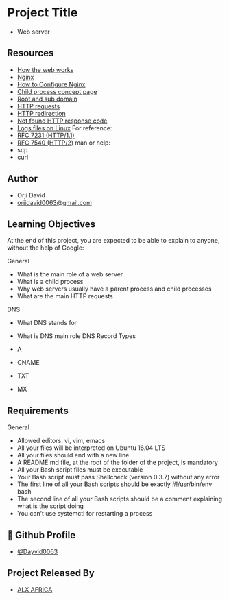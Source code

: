 
# Project Title
- Web server
## Resources

 - [How the web works](https://intranet.alxswe.com/rltoken/6TI3HiyFdwrbXWKVF24Gxw)
  - [Nginx](https://intranet.alxswe.com/rltoken/vkVMGlaf39j2DWAQWzo6EA)
  - [How to Configure Nginx](https://intranet.alxswe.com/rltoken/zKrpVxWuUHVdW4URAjdFbw)
  - [Child process concept page](https://intranet.alxswe.com/rltoken/Ar18u5sRis1fkvkVgzdcqg)
  - [Root and sub domain](https://intranet.alxswe.com/rltoken/xi3peVqYl02PfpHHHlCtxQ)
  - [HTTP requests](https://intranet.alxswe.com/rltoken/sBrrP4EAmI3NoYjIgZrUhw)
  - [HTTP redirection](https://intranet.alxswe.com/rltoken/Eaa4ZuKvye941hTkP8VlBQ)
  - [Not found HTTP response code](https://intranet.alxswe.com/rltoken/eJSp2QFTY6jqqNtz8OVDEw)
  - [Logs files on Linux](https://intranet.alxswe.com/rltoken/7WMNY5CWD-CBrxmQrdmfPg)
  For reference:
  - [RFC 7231 (HTTP/1.1)](https://intranet.alxswe.com/rltoken/BGa6RrS0dnM6EdBGS_ZDUw)
  - [RFC 7540 (HTTP/2)](https://intranet.alxswe.com/rltoken/IZ2fyYn1qNZ9RXXsg5vG1g)
  man or help:
  - scp
  - curl
## Author

- Orji David 
- orjidavid0063@gmail.com


## Learning Objectives



At the end of this project, you are expected to be able to explain to anyone, without the help of Google:

General

- What is the main role of a web server
- What is a child process
- Why web servers usually have a parent process and child processes
- What are the main HTTP requests

DNS
- What DNS stands for
- What is DNS main role
DNS Record Types

- A
- CNAME
- TXT
- MX
## Requirements

General
- Allowed editors: vi, vim, emacs
- All your files will be interpreted on Ubuntu 16.04 LTS
- All your files should end with a new line
- A README.md file, at the root of the folder of the project, is mandatory
- All your Bash script files must be executable
- Your Bash script must pass Shellcheck (version 0.3.7) without any error
- The first line of all your Bash scripts should be exactly #!/usr/bin/env bash
- The second line of all your Bash scripts should be a comment explaining what is the script doing
- You can’t use systemctl for restarting a process
## 🔗 Github Profile
- [@Dayvid0063](https://github.com/Dayvid0063)


## Project Released By

- [ALX AFRICA](https://www.alxafrica.com/)

